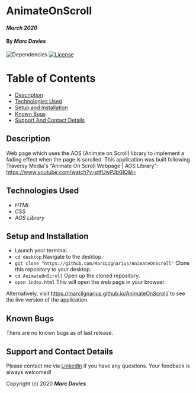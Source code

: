 # AnimateOnScroll

#### _March 2020_

#### By _**Marc Davies**_

![Dependencies](https://img.shields.io/badge/dependencies-up%20to%20date-brightgreen.svg)
[![License](https://img.shields.io/badge/license-MIT-blue.svg)](https://opensource.org/licenses/MIT)

# Table of Contents

<!--ts-->
   * [Description](#description)
   * [Technologies Used](#technologies-used)
   * [Setup and Installation](#setup-and-installation)
   * [Known Bugs](#known-bugs)
   * [Support And Contact Details](#support-and-contact-details)
<!--te-->

## Description

Web page which uses the AOS (Animate on Scroll) library to implement a fading effect when the page is scrolled. This application was built following Traversy Media's "Animate On Scroll Webpage | AOS Library": https://www.youtube.com/watch?v=ptfUwPJbGlQ&t=

## Technologies Used

  * _HTML_
  * _CSS_
  * _AOS Library_

## Setup and Installation

* Launch your terminal.
* `cd desktop` Navigate to the desktop.
* `git clone "https://github.com/MarcLignarius/AnimateOnScroll"` Clone this repository to your desktop.
* `cd AnimateOnScroll` Open up the cloned repository.
* `open index.html` This will open the web page in your browser.

Alternatively, visit https://marclignarius.github.io/AnimateOnScroll/ to see the live version of the application. 

## Known Bugs
There are no known bugs as of last release.

## Support and Contact Details
Please contact me via <a href="https://www.linkedin.com/in/marcdaviesriot/">LinkedIn</a> if you have any questions. Your feedback is always welcomed!

Copyright (c) 2020 **_Marc Davies_**
